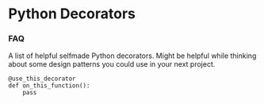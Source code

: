 # Python Decorators

### FAQ

A list of helpful selfmade Python decorators.
Might be helpful while thinking about some design patterns you could use in your next project.

```
@use_this_decorator
def on_this_function():
	pass
```